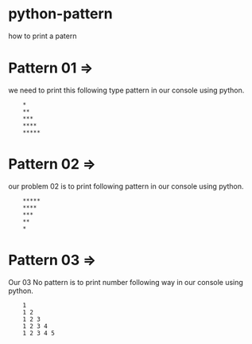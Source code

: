 # python-pattern
how to print a patern 

# Pattern 01 => 
we need to print this following type pattern in our console using python. 

```
    *
    **
    ***
    ****
    *****
```
# Pattern 02 => 
our problem 02 is to print following pattern in our console using python. 

```
    *****
    ****
    ***
    **
    *
```

# Pattern 03 => 
Our 03 No pattern is to print number following way in our console using python. 

```
    1
    1 2
    1 2 3
    1 2 3 4
    1 2 3 4 5
```